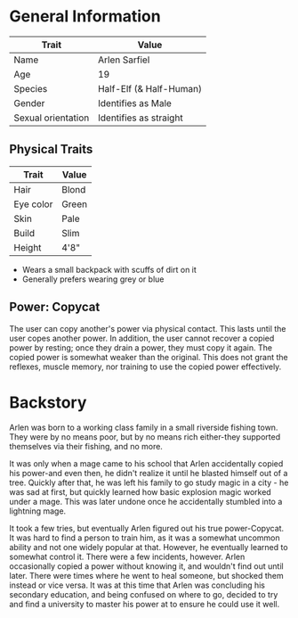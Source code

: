 # General Information

Trait              | Value
------------------ | -----------------------
Name               | Arlen Sarfiel
Age                | 19
Species            | Half-Elf (& Half-Human)
Gender             | Identifies as Male
Sexual orientation | Identifies as straight

## Physical Traits

Trait     | Value
--------- | -----
Hair      | Blond
Eye color | Green
Skin      | Pale
Build     | Slim
Height    | 4'8"

- Wears a small backpack with scuffs of dirt on it
- Generally prefers wearing grey or blue

## Power: Copycat

The user can copy another's power via physical contact. This lasts until the user copes another power. In addition, the user cannot recover a copied power by resting; once they drain a power, they must copy it again. The copied power is somewhat weaker than the original. This does not grant the reflexes, muscle memory, nor training to use the copied power effectively.

# Backstory

Arlen was born to a working class family in a small riverside fishing town. They were by no means poor, but by no means rich either-they supported themselves via their fishing, and no more.

It was only when a mage came to his school that Arlen accidentally copied his power-and even then, he didn't realize it until he blasted himself out of a tree. Quickly after that, he was left his family to go study magic in a city - he was sad at first, but quickly learned how basic explosion magic worked under a mage. This was later undone once he accidentally stumbled into a lightning mage.

It took a few tries, but eventually Arlen figured out his true power-Copycat. It was hard to find a person to train him, as it was a somewhat uncommon ability and not one widely popular at that. However, he eventually learned to somewhat control it. There were a few incidents, however. Arlen occasionally copied a power without knowing it, and wouldn't find out until later. There were times where he went to heal someone, but shocked them instead or vice versa. It was at this time that Arlen was concluding his secondary education, and being confused on where to go, decided to try and find a university to master his power at to ensure he could use it well.
